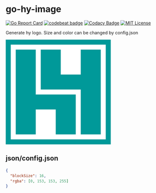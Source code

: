 # go-hy-image

[![Go Report Card](https://goreportcard.com/badge/github.com/hiromaily/go-hy-image)](https://goreportcard.com/report/github.com/hiromaily/go-hy-image)
[![codebeat badge](https://codebeat.co/badges/5425316c-033c-40d7-844b-c8c5d41f6e67)](https://codebeat.co/projects/github-com-hiromaily-go-hy-image-master)
[![Codacy Badge](https://api.codacy.com/project/badge/Grade/270acfed1676465281f224aa118d8bab)](https://www.codacy.com/app/hiromaily2/go-hy-image?utm_source=github.com&utm_medium=referral&utm_content=hiromaily/go-hy-image&utm_campaign=Badge_Grade)
[![MIT License](http://img.shields.io/badge/license-MIT-blue.svg?style=flat)](https://raw.githubusercontent.com/hiromaily/go-hy-image/master/LICENSE)

Generate hy logo.
Size and color can be changed by config.json

![sample](https://github.com/hiromaily/go-hy-image/raw/master/hy.png)

## json/config.json

```json
{
  "blockSize": 16,
  "rgba": [0, 153, 153, 255]
}
```
